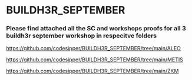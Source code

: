 # BUILDH3R_SEPTEMBER

### Please find attached all the SC and workshops proofs for all 3 buildh3r september workshop in respecitve folders

https://github.com/codesipper/BUILDH3R_SEPTEMBER/tree/main/ALEO

https://github.com/codesipper/BUILDH3R_SEPTEMBER/tree/main/METIS

https://github.com/codesipper/BUILDH3R_SEPTEMBER/tree/main/ZKM